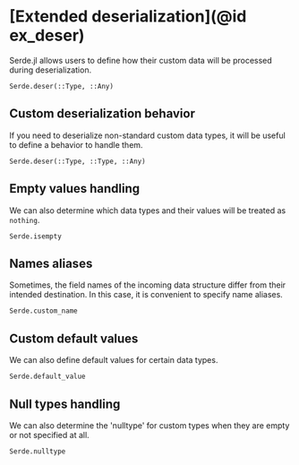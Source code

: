 # [Extended deserialization](@id ex_deser)

Serde.jl allows users to define how their custom data will be processed during deserialization.

```@docs
Serde.deser(::Type, ::Any)
```

## Custom deserialization behavior

If you need to deserialize non-standard custom data types, it will be useful to define a behavior to handle them.

```@docs
Serde.deser(::Type, ::Type, ::Any)
```

## Empty values handling

We can also determine which data types and their values will be treated as `nothing`.

```@docs
Serde.isempty
```

## Names aliases

Sometimes, the field names of the incoming data structure differ from their intended destination.
In this case, it is convenient to specify name aliases.

```@docs
Serde.custom_name
```

## Custom default values

We can also define default values for certain data types.

```@docs
Serde.default_value
```

## Null types handling

We can also determine the 'nulltype' for custom types when they are empty or not specified at all.

```@docs
Serde.nulltype
```
